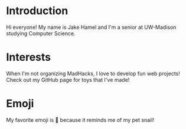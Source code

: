 # Introduction
Hi everyone! My name is Jake Hamel and I'm a senior at UW-Madison studying Computer Science.
# Interests
When I'm not organizing MadHacks, I love to develop fun web projects! Check out my GitHub page for toys that I've made!
# Emoji
My favorite emoji is :snail: because it reminds me of my pet snail!
